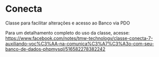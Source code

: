Conecta
=======

Classe para facilitar alterações e acesso ao Banco via PDO

Para um detalhamento completo do uso da classe, acesse: https://www.facebook.com/notes/tmw-technology/classe-conecta-7-auxiliando-voc%C3%AA-na-comunica%C3%A7%C3%A3o-com-seu-banco-de-dados-phpmysql/516582278382242

